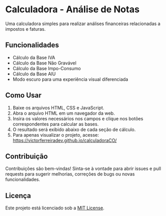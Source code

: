 # Calculadora - Análise de Notas

Uma calculadora simples para realizar análises financeiras relacionadas a impostos e faturas.

## Funcionalidades

- Cálculo da Base IVA
- Cálculo da Base Não Gravável
- Cálculo da Base Impo-Consumo
- Cálculo da Base AIU
- Modo escuro para uma experiência visual diferenciada

## Como Usar

1. Baixe os arquivos HTML, CSS e JavaScript.
2. Abra o arquivo HTML em um navegador da web.
3. Insira os valores necessários nos campos e clique nos botões correspondentes para calcular as bases.
4. O resultado será exibido abaixo de cada seção de cálculo.
5. Para apenas visualizar o projeto, acesse: https://victorferreiradev.github.io/calculadoraCO/

## Contribuição

Contribuições são bem-vindas! Sinta-se à vontade para abrir issues e pull requests para sugerir melhorias, correções de bugs ou novas funcionalidades.

## Licença

Este projeto está licenciado sob a [MIT License](LICENSE).
